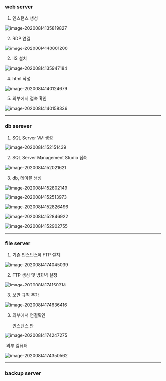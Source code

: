 ### web server

1. 인스턴스 생성

![image-20200814135819827](200814_azure_project.assets/image-20200814135819827.png)

2. RDP 연결

![image-20200814140801200](200814_azure_project.assets/image-20200814140801200.png)

2. IIS 설치

![image-20200814135947184](200814_azure_project.assets/image-20200814135947184.png)

4. html 작성

![image-20200814140124679](200814_azure_project.assets/image-20200814140124679.png)

5. 외부에서 접속 확인

![image-20200814140158336](200814_azure_project.assets/image-20200814140158336.png)

---

### db serever

1. SQL Server VM 생성

![image-20200814152151439](200814_azure_project.assets/image-20200814152151439.png)

2. SQL Server Management Studio 접속

![image-20200814152021621](200814_azure_project.assets/image-20200814152021621.png)

3. db, 테이블 생성

![image-20200814152802149](200814_azure_project.assets/image-20200814152802149.png)

![image-20200814152513973](200814_azure_project.assets/image-20200814152513973.png)

![image-20200814152826496](200814_azure_project.assets/image-20200814152826496.png)

![image-20200814152846922](200814_azure_project.assets/image-20200814152846922.png)

![image-20200814152902755](200814_azure_project.assets/image-20200814152902755.png)

---

### file server

1. 기존 인스턴스에 FTP 설치

![image-20200814174045039](200814_azure_project.assets/image-20200814174045039.png)

2. FTP 생성 및 방화벽 설정

![image-20200814174150214](200814_azure_project.assets/image-20200814174150214.png)

3. 보안 규칙 추가

![image-20200814174636416](200814_azure_project.assets/image-20200814174636416.png)

3. 외부에서 연결확인

   인스턴스 안

![image-20200814174247275](200814_azure_project.assets/image-20200814174247275.png)

​	외부 컴퓨터

![image-20200814174350562](200814_azure_project.assets/image-20200814174350562.png)

---

### backup server